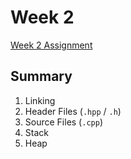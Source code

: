# Week 2
[Week 2 Assignment](week2.pdf)

## Summary
1. Linking
2. Header Files (`.hpp` / `.h`)
3. Source Files (`.cpp`)
4. Stack
5. Heap
